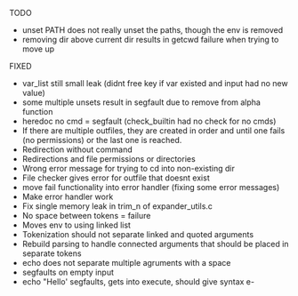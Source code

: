 TODO
- unset PATH does not really unset the paths, though the env is removed
- removing dir above current dir results in getcwd failure when trying to move up

FIXED
- var_list still small leak (didnt free key if var existed and input had no new value)
- some multiple unsets result in segfault due to remove from alpha function
- heredoc no cmd = segfault (check_builtin had no check for no cmds)
- If there are multiple outfiles, they are created in order and until one fails (no permissions) or the last one is reached.
- Redirection without command
- Redirections and file permissions or directories
- Wrong error message for trying to cd into non-existing dir
- File checker gives error for outfile that doesnt exist
- move fail functionality into error handler (fixing some error messages)
- Make error handler work
- Fix single memory leak in trim_n of expander_utils.c
- No space between tokens = failure
- Moves env to using linked list
- Tokenization should not separate linked and quoted arguments
- Rebuild parsing to handle connected arguments that should be placed in separate tokens
- echo does not separate multiple agruments with a space
- segfaults on empty input
- echo "Hello' segfaults, gets into execute, should give syntax e-